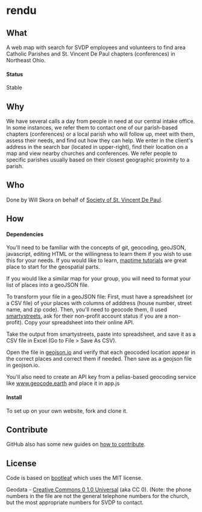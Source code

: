 # rendu

## What
A web map with search for SVDP employees and volunteers to find area Catholic Parishes and St. Vincent De Paul chapters (conferences) in Northeast Ohio.  

#### Status
Stable

## Why
We have several calls a day from people in need at our central intake office. In some instances, we refer them to contact one of our parish-based chapters (conferences) or a local parish who will follow up, meet with them, assess their 
needs, and find out how they can help. 
We enter in the client's address in the search bar (located in upper-right), find their location on a map and view nearby churches and conferences. 
We refer people to specific parishes usually based on their closest geographic proximity to a parish. 

## Who
Done by Will Skora on behalf of [Society of St. Vincent De Paul](http://www.svdpcle.org).

## How
#### Dependencies

You'll need to be familiar with the concepts of git, geocoding, geoJSON, javascript, editing HTML or the willingness to learn them if you wish to use this for your needs. 
If you would like to learn, [maptime tutorials](http://maptime.io) are great place to start for the geospatial parts. 

If you would like a similar map for your group, you will need to format your list of places into a geoJSON file. 

To transform your file in a geoJSON file: 
First, must have a spreadsheet (or a CSV file) of your places with columns of adddress (house number, street name, and zip code).
Then, you'll need to geocode them, (I used [smartystreets](http://smartystreets.com), ask for their non-profit account status if you are a non-profit).
Copy your spreadsheet into their online API. 

Take the output from smartystreets, paste into spreadsheet, and save it as a CSV file in Excel (Go to File > Save As CSV). 

Open the file in [geojson.io](http://geojson.io) and verify that each geocoded location appear in the correct places and correct them if needed. Then save as a geojson file in geojson.io. 

You'll also need to create an API key from a pelias-based geocoding service like www.geocode.earth and place it in app.js

#### Install

To set up on your own website, fork and clone it. 

## Contribute
GitHub also has some new guides on [how to contribute](https://guides.github.com/activities/contributing-to-open-source/#contributing).

## License
Code is based on [bootleaf](https://github.com/bmcbride/bootleaf/blob/master/LICENSE.txt) which uses the MIT license. 

Geodata - [Creative Commons 0 1.0 Universal](https://creativecommons.org/publicdomain/zero/1.0/) (aka CC 0). 
(Note: the phone numbers in the file are not the general telephone numbers for the church, but the most appropriate numbers for SVDP to contact.
